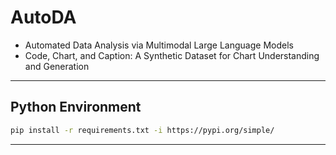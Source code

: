 # AutoDA

* Automated Data Analysis via Multimodal Large Language Models
* Code, Chart, and Caption: A Synthetic Dataset for Chart Understanding and Generation

---

## Python Environment

```bash
pip install -r requirements.txt -i https://pypi.org/simple/
```

---

